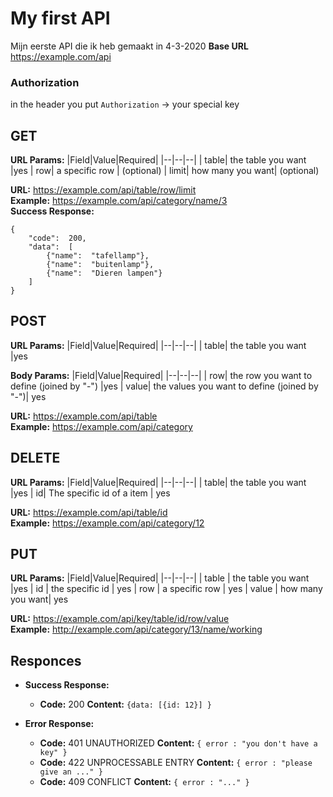 
# My first API
Mijn eerste API die ik heb gemaakt in 4-3-2020
**Base URL**
  https://example.com/api
  
### Authorization
in the header you put `Authorization` -> your special key

## GET
**URL Params:**
|Field|Value|Required|
|--|--|--|
| table| the table you want |yes
| row| a specific row | (optional)
| limit| how many you want| (optional)

**URL:** https://example.com/api/table/row/limit <br>
**Example:** https://example.com/api/category/name/3 <br>
**Success Response:**
```
{
	"code":  200,
	"data":  [
		{"name":  "tafellamp"},
		{"name":  "buitenlamp"},
		{"name":  "Dieren lampen"}
	]
}
```

## POST
**URL Params:**
|Field|Value|Required|
|--|--|--|
| table| the table you want |yes

**Body Params:**
|Field|Value|Required|
|--|--|--|
| row| the row you want to define (joined by "-") |yes
| value| the values you want to define (joined by "-")| yes

**URL:** https://example.com/api/table <br>
**Example:** https://example.com/api/category
## DELETE
**URL Params:**
|Field|Value|Required|
|--|--|--|
| table| the table you want |yes
| id| The specific id of a item | yes

**URL:** https://example.com/api/table/id <br>
**Example:** https://example.com/api/category/12

## PUT
**URL Params:**
|Field|Value|Required|
|--|--|--|
| table | the table you want |yes
| id | the specific id | yes
| row | a specific row | yes
| value | how many you want| yes

**URL:** https://example.com/api/key/table/id/row/value <br>
**Example:** http://example.com/api/category/13/name/working

## Responces
* **Success Response:**
  * **Code:** 200
     **Content:** `{data: [{id: 12}] }`
 
* **Error Response:**
  * **Code:** 401 UNAUTHORIZED
    **Content:** `{ error : "you don't have a key" }`
  * **Code:** 422 UNPROCESSABLE ENTRY
    **Content:** `{ error : "please give an ..." }`
  * **Code:** 409 CONFLICT
    **Content:** `{ error : "..." }`
